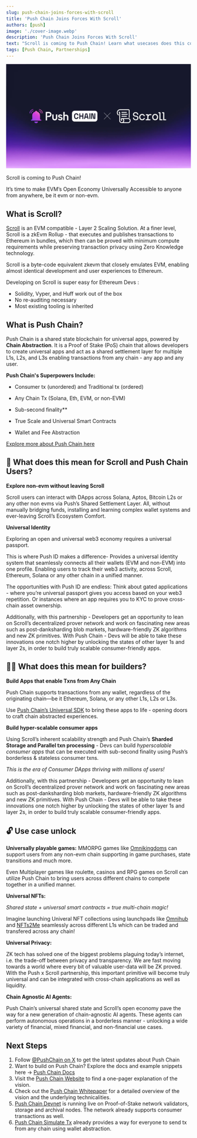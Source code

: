 ```yaml
---
slug: push-chain-joins-forces-with-scroll
title: 'Push Chain Joins Forces With Scroll'
authors: [push]
image: './cover-image.webp'
description: 'Push Chain Joins Forces With Scroll'
text: "Scroll is coming to Push Chain! Learn what usecases does this collaboration unlocks and how devs and users can make the best of it!."
tags: [Push Chain, Partnerships]
---
```


![Cover image of Push Chain Join Forces With Scroll ](./cover-image.webp)

<!--truncate-->

Scroll is coming to Push Chain!

It’s time to make EVM’s Open Economy Universally Accessible to anyone from anywhere, be it evm or non-evm.

## What is Scroll?

[Scroll](https://scroll.io/) is an EVM compatible - Layer 2 Scaling Solution. At a finer level, Scroll is a zkEvm Rollup - that executes and publishes transactions to Ethereum in bundles, which then can be proved with minimum compute requirements while preserving transaction privacy using Zero Knowledge technology.

Scroll is a byte-code equivalent zkevm that closely emulates EVM, enabling almost identical development and user experiences to Ethereum.

Developing on Scroll is super easy for Ethereum Devs :

- Solidity, Vyper, and Huff work out of the box
- No re-auditing necessary
- Most existing tooling is inherited


## What is Push Chain?

Push Chain is a shared state blockchain for universal apps, powered by **Chain Abstraction**. It is a Proof of Stake (PoS) chain that allows developers to create universal apps and act as a shared settlement layer for multiple L1s, L2s, and L3s enabling transactions from any chain - any app and any user.

**Push Chain's Superpowers Include:**

- Consumer tx (unordered) and Traditional tx (ordered)

- Any Chain Tx (Solana, Eth, EVM, or non-EVM)

- Sub-second finality**  

- True Scale and Universal Smart Contracts

- Wallet and Fee Abstraction

[Explore more about Push Chain here](https://push.org)

## **👥 What does this mean for Scroll and Push Chain Users?**

**Explore non-evm without leaving Scroll**

Scroll users can interact with DApps across Solana, Aptos, Bitcoin L2s or any other non evms via Push’s Shared Settlement Layer. All, without manually bridging funds, installing and learning complex wallet systems and ever-leaving Scroll’s Ecosystem Comfort.

**Universal  Identity**

Exploring an open and universal web3 economy requires a universal passport.

This is where Push ID makes a difference- Provides a universal identity system that seamlessly connects all their wallets (EVM and non-EVM) into one profile. 
Enabling users to track their web3 activity, across Scroll, Ethereum, Solana or any other chain in a unified manner.

The opportunities with Push ID are endless:
Think about gated applications - where you’re universal passport gives you access based on your web3 repetition. Or  instances where an app requires you to KYC to prove cross-chain asset ownership.

Additionally, with this partnership - Developers get an opportunity to lean on Scroll’s decentralized prover network and work on fascinating new areas such as post-danksharding blob markets, hardware-friendly ZK algorithms and new ZK primitives. With Push Chain - Devs will be able to take these innovations one notch higher by unlocking the states of other layer 1s and layer 2s, in order to build truly scalable consumer-friendly apps.  



## 👷‍♂️ What does this mean for builders?

**Build Apps that enable Txns from Any Chain**

Push Chain supports transactions from any wallet, regardless of the originating chain—be it Ethereum, Solana, or any other L1s, L2s or L3s.

Use [Push Chain’s Universal SDK](https://push.org/docs) to bring these apps to life - opening doors to craft chain abstracted experiences.

**Build hyper-scalable consumer apps**

Using Scroll’s inherent scalability strength and Push Chain’s **Sharded Storage and Parallel txn processing** - Devs can build *hyperscalable consumer apps*  that can be executed with sub-second finality using Push’s  borderless & stateless consumer txns. 

*This is the era of Consumer DApps thriving with millions of users!*

Additionally, with this partnership - Developers get an opportunity to lean on Scroll’s decentralized prover network and work on fascinating new areas such as post-danksharding blob markets, hardware-friendly ZK algorithms and new ZK primitives. With Push Chain - Devs will be able to take these innovations one notch higher by unlocking the states of other layer 1s and layer 2s, in order to build truly scalable consumer-friendly apps.






## 🔓 Use case unlock

**Universally playable games:** 
MMORPG games like [Omnikingdoms](https://www.omnikingdoms.io/) can support users from any non-evm chain supporting in game purchases, state transitions and much more. 

Even Multiplayer games like roulette, casinos and RPG games on Scroll can utilize Push Chain to bring users across different chains to compete together in a unified manner.
    
**Universal NFTs:** 

*Shared state + universal smart contracts = true multi-chain magic!* 

Imagine launching Univeral NFT collections using launchpads like [Omnihub](https://omnihub.xyz/) and [NFTs2Me](https://nfts2me.com/) seamlessly across different L1s which can be traded and transfered across any chain!
    
**Universal Privacy:** 

ZK tech has solved one of the biggest problems plaguing today’s internet, i.e. the trade-off between privacy and transparency. We are fast moving towards a world where every bit of valuable user-data will be ZK proved. With the Push x Scroll partnership, this important primitive will become truly universal and can be integrated with cross-chain applications as well as liquidity.  
    

**Chain Agnostic AI Agents:**

Push Chain’s universal shared state and Scroll’s open economy  pave the way for a new generation of chain-agnostic AI agents. These agents can perform autonomous operations in a borderless manner - unlocking a wide variety of financial, mixed financial, and non-financial use cases.


## Next Steps

1. Follow [@PushChain on X](https://x.com/PushChain) to get the latest updates about Push Chain
2. Want to build on Push Chain? Explore the docs and example snippets here → [Push Chain Docs](https://push.org/docs/chain/)
3. Visit the [Push Chain Website](https://push.org/chain?utm_source=pushblog&utm_medium=referral&utm_campaign=pcgov) to find a one-pager explanation of the vision.
4. Check out the [Push Chain Whitepaper](https://whitepaper.push.org/?utm_source=pushblog&utm_medium=referral&utm_campaign=pcgov) for a detailed overview of the vision and the underlying technicalities.
5. [Push Chain Devnet](https://scan.push.org/?utm_source=pushblog&utm_medium=referral&utm_campaign=pcgov) is running live on Proof-of-Stake network validators, storage and archival nodes. The network already supports consumer transactions as well.
6. [Push Chain Simulate Tx](https://simulate.push.org/?utm_source=pushblog&utm_medium=referral&utm_campaign=pcgov) already provides a way for everyone to send tx from any chain using wallet abstraction.